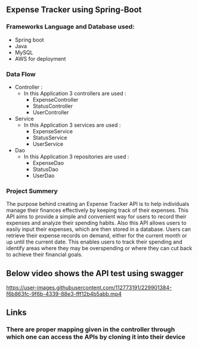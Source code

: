 ## Expense Tracker using Spring-Boot
### Frameworks Language and Database used:
* Spring boot
* Java
* MySQL
* AWS for deployment

### Data Flow
* Controller : 
  * In this Application 3 controllers are used :
    * ExpenseController
    * StatusController
    * UserController
* Service
  * In this Application 3 services are used :
    * ExpenseService
    * StatusService
    * UserService
* Dao
  * In this Application 3 repositories are used :
    * ExpenseDao
    * StatusDao
    * UserDao

### Project Summery
The purpose behind creating an Expense Tracker API is to help individuals manage their finances effectively by keeping track of their expenses. This API aims to provide a simple and convenient way for users to record their expenses and analyze their spending habits. Also this API allows users to easily input their expenses, which are then stored in a database. Users can retrieve their expense records on demand, either for the current month or up until the current date. This enables users to track their spending and identify areas where they may be overspending or where they can cut back to achieve their financial goals.


## Below video shows the API test using swagger

https://user-images.githubusercontent.com/112773191/229901384-f6b863fc-9f6b-4339-88e3-fff12b4b5abb.mp4


## Links
  ### There are proper mapping given in the controller through which one can access the APIs by cloning it into their device
